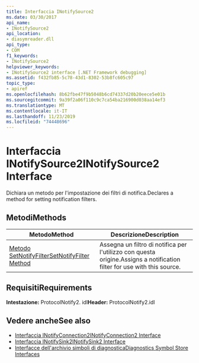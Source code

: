```yaml
---
title: Interfaccia INotifySource2
ms.date: 03/30/2017
api_name:
- INotifySource2
api_location:
- diasymreader.dll
api_type:
- COM
f1_keywords:
- INotifySource2
helpviewer_keywords:
- INotifySource2 interface [.NET Framework debugging]
ms.assetid: f432fb85-5c78-43d1-8302-53b8fc605c97
topic_type:
- apiref
ms.openlocfilehash: 8b62fbe47f9b5048b6cd74337d20b20eece5e01b
ms.sourcegitcommit: 9a39f2a06f110c9c7ca54ba216900d038aa14ef3
ms.translationtype: MT
ms.contentlocale: it-IT
ms.lasthandoff: 11/23/2019
ms.locfileid: "74448696"
---
```

# <a name="inotifysource2-interface"></a><span data-ttu-id="43a44-102">Interfaccia INotifySource2</span><span class="sxs-lookup"><span data-stu-id="43a44-102">INotifySource2 Interface</span></span>
<span data-ttu-id="43a44-103">Dichiara un metodo per l'impostazione dei filtri di notifica.</span><span class="sxs-lookup"><span data-stu-id="43a44-103">Declares a method for setting notification filters.</span></span>  
  
## <a name="methods"></a><span data-ttu-id="43a44-104">Metodi</span><span class="sxs-lookup"><span data-stu-id="43a44-104">Methods</span></span>  
  
|<span data-ttu-id="43a44-105">Metodo</span><span class="sxs-lookup"><span data-stu-id="43a44-105">Method</span></span>|<span data-ttu-id="43a44-106">Descrizione</span><span class="sxs-lookup"><span data-stu-id="43a44-106">Description</span></span>|  
|------------|-----------------|  
|[<span data-ttu-id="43a44-107">Metodo SetNotifyFilter</span><span class="sxs-lookup"><span data-stu-id="43a44-107">SetNotifyFilter Method</span></span>](../../../../docs/framework/unmanaged-api/diagnostics/inotifysource2-setnotifyfilter-method.md)|<span data-ttu-id="43a44-108">Assegna un filtro di notifica per l'utilizzo con questa origine.</span><span class="sxs-lookup"><span data-stu-id="43a44-108">Assigns a notification filter for use with this source.</span></span>|  
  
## <a name="requirements"></a><span data-ttu-id="43a44-109">Requisiti</span><span class="sxs-lookup"><span data-stu-id="43a44-109">Requirements</span></span>  
 <span data-ttu-id="43a44-110">**Intestazione:** ProtocolNotify2. idl</span><span class="sxs-lookup"><span data-stu-id="43a44-110">**Header:** ProtocolNotify2.idl</span></span>  
  
## <a name="see-also"></a><span data-ttu-id="43a44-111">Vedere anche</span><span class="sxs-lookup"><span data-stu-id="43a44-111">See also</span></span>

- [<span data-ttu-id="43a44-112">Interfaccia INotifyConnection2</span><span class="sxs-lookup"><span data-stu-id="43a44-112">INotifyConnection2 Interface</span></span>](../../../../docs/framework/unmanaged-api/diagnostics/inotifyconnection2-interface.md)
- [<span data-ttu-id="43a44-113">Interfaccia INotifySink2</span><span class="sxs-lookup"><span data-stu-id="43a44-113">INotifySink2 Interface</span></span>](../../../../docs/framework/unmanaged-api/diagnostics/inotifysink2-interface.md)
- [<span data-ttu-id="43a44-114">Interfacce dell'archivio simboli di diagnostica</span><span class="sxs-lookup"><span data-stu-id="43a44-114">Diagnostics Symbol Store Interfaces</span></span>](../../../../docs/framework/unmanaged-api/diagnostics/diagnostics-symbol-store-interfaces.md)
